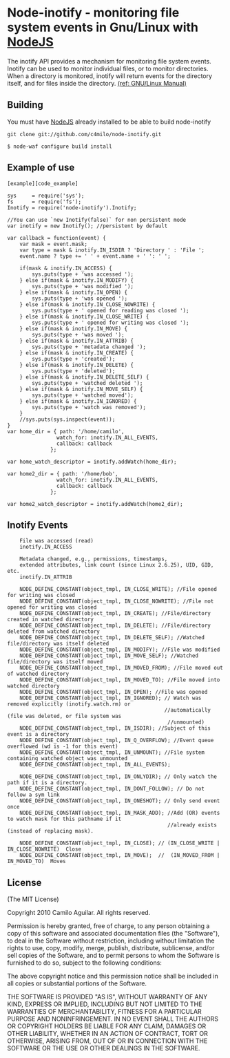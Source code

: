 # Node-inotify - monitoring file system events in Gnu/Linux with [NodeJS][nodejs_home]
The inotify API provides a mechanism for monitoring file system events.
Inotify can be used to monitor individual files, or to monitor directories.
When a directory is monitored, inotify will return events for the directory
itself, and for files inside the directory. [(ref: GNU/Linux Manual)][inotify.7]

## Building
You must have [NodeJS][nodejs_dev] already installed to be able to build node-inotify

    git clone git://github.com/c4milo/node-inotify.git

    $ node-waf configure build install

## Example of use
    [example][code_example]
<script src="http://gist.github.com/476119.js"></script>

    sys     = require('sys');
    fs      = require('fs');
    Inotify = require('node-inotify').Inotify;

    //You can use `new Inotify(false)` for non persistent mode
    var inotify = new Inotify(); //persistent by default

    var callback = function(event) {
        var mask = event.mask;
        var type = mask & inotify.IN_ISDIR ? 'Directory ' : 'File ';
        event.name ? type += ' ' + event.name + ' ': ' ';

        if(mask & inotify.IN_ACCESS) {
            sys.puts(type + 'was accessed ');
        } else if(mask & inotify.IN_MODIFY) {
            sys.puts(type + 'was modified ');
        } else if(mask & inotify.IN_OPEN) {
            sys.puts(type + 'was opened ');
        } else if(mask & inotify.IN_CLOSE_NOWRITE) {
            sys.puts(type + ' opened for reading was closed ');
        } else if(mask & inotify.IN_CLOSE_WRITE) {
            sys.puts(type + ' opened for writing was closed ');
        } else if(mask & inotify.IN_MOVE) {
            sys.puts(type + 'was moved ');
        } else if(mask & inotify.IN_ATTRIB) {
            sys.puts(type + 'metadata changed ');
        } else if(mask & inotify.IN_CREATE) {
            sys.puts(type + 'created');
        } else if(mask & inotify.IN_DELETE) {
            sys.puts(type + 'deleted');
        } else if(mask & inotify.IN_DELETE_SELF) {
            sys.puts(type + 'watched deleted ');
        } else if(mask & inotify.IN_MOVE_SELF) {
            sys.puts(type + 'watched moved');
        } else if(mask & inotify.IN_IGNORED) {
            sys.puts(type + 'watch was removed');
        }
        //sys.puts(sys.inspect(event));
    }
    var home_dir = { path: '/home/camilo',
                    watch_for: inotify.IN_ALL_EVENTS,
                    callback: callback
                  };

    var home_watch_descriptor = inotify.addWatch(home_dir);

    var home2_dir = { path: '/home/bob',
                    watch_for: inotify.IN_ALL_EVENTS,
                    callback: callback
                  };

    var home2_watch_descriptor = inotify.addWatch(home2_dir);

## Inotify Events
        File was accessed (read)
        inotify.IN_ACCESS

        Metadata changed, e.g., permissions, timestamps,
        extended attributes, link count (since Linux 2.6.25), UID, GID, etc.
        inotify.IN_ATTRIB

        NODE_DEFINE_CONSTANT(object_tmpl, IN_CLOSE_WRITE); //File opened for writing was closed
        NODE_DEFINE_CONSTANT(object_tmpl, IN_CLOSE_NOWRITE); //File not opened for writing was closed
        NODE_DEFINE_CONSTANT(object_tmpl, IN_CREATE); //File/directory created in watched directory
        NODE_DEFINE_CONSTANT(object_tmpl, IN_DELETE); //File/directory deleted from watched directory
        NODE_DEFINE_CONSTANT(object_tmpl, IN_DELETE_SELF); //Watched file/directory was itself deleted
        NODE_DEFINE_CONSTANT(object_tmpl, IN_MODIFY); //File was modified
        NODE_DEFINE_CONSTANT(object_tmpl, IN_MOVE_SELF); //Watched file/directory was itself moved
        NODE_DEFINE_CONSTANT(object_tmpl, IN_MOVED_FROM); //File moved out of watched directory
        NODE_DEFINE_CONSTANT(object_tmpl, IN_MOVED_TO); //File moved into watched directory
        NODE_DEFINE_CONSTANT(object_tmpl, IN_OPEN); //File was opened
        NODE_DEFINE_CONSTANT(object_tmpl, IN_IGNORED); // Watch was removed explicitly (inotify.watch.rm) or
                                                       //automatically (file was deleted, or file system was
                                                        //unmounted)
        NODE_DEFINE_CONSTANT(object_tmpl, IN_ISDIR); //Subject of this event is a directory
        NODE_DEFINE_CONSTANT(object_tmpl, IN_Q_OVERFLOW); //Event queue overflowed (wd is -1 for this event)
        NODE_DEFINE_CONSTANT(object_tmpl, IN_UNMOUNT); //File system containing watched object was unmounted
        NODE_DEFINE_CONSTANT(object_tmpl, IN_ALL_EVENTS);

        NODE_DEFINE_CONSTANT(object_tmpl, IN_ONLYDIR); // Only watch the path if it is a directory.
        NODE_DEFINE_CONSTANT(object_tmpl, IN_DONT_FOLLOW); // Do not follow a sym link
        NODE_DEFINE_CONSTANT(object_tmpl, IN_ONESHOT); // Only send event once
        NODE_DEFINE_CONSTANT(object_tmpl, IN_MASK_ADD); //Add (OR) events to watch mask for this pathname if it
                                                        //already exists (instead of replacing mask).

        NODE_DEFINE_CONSTANT(object_tmpl, IN_CLOSE); // (IN_CLOSE_WRITE | IN_CLOSE_NOWRITE)  Close
        NODE_DEFINE_CONSTANT(object_tmpl, IN_MOVE);  //  (IN_MOVED_FROM | IN_MOVED_TO)  Moves

## License
(The MIT License)

Copyright 2010 Camilo Aguilar. All rights reserved.

Permission is hereby granted, free of charge, to any person obtaining a copy
of this software and associated documentation files (the "Software"), to
deal in the Software without restriction, including without limitation the
rights to use, copy, modify, merge, publish, distribute, sublicense, and/or
sell copies of the Software, and to permit persons to whom the Software is
furnished to do so, subject to the following conditions:

The above copyright notice and this permission notice shall be included in
all copies or substantial portions of the Software.

THE SOFTWARE IS PROVIDED "AS IS", WITHOUT WARRANTY OF ANY KIND, EXPRESS OR
IMPLIED, INCLUDING BUT NOT LIMITED TO THE WARRANTIES OF MERCHANTABILITY,
FITNESS FOR A PARTICULAR PURPOSE AND NONINFRINGEMENT. IN NO EVENT SHALL THE
AUTHORS OR COPYRIGHT HOLDERS BE LIABLE FOR ANY CLAIM, DAMAGES OR OTHER
LIABILITY, WHETHER IN AN ACTION OF CONTRACT, TORT OR OTHERWISE, ARISING
FROM, OUT OF OR IN CONNECTION WITH THE SOFTWARE OR THE USE OR OTHER DEALINGS
IN THE SOFTWARE.


[inotify.7]: http://www.kernel.org/doc/man-pages/online/pages/man7/inotify.7.html "http://www.kernel.org/doc/man-pages/online/pages/man7/inotify.7.html"
[nodejs_home]: http://www.nodejs.org
[nodejs_dev]: http://github.com/ry/node
[code_example]: http://gist.github.com/476119

